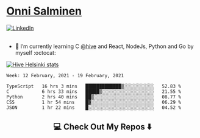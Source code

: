 <h1> <a href="https://osalmine.github.io/cv/">Onni Salminen</a></h1>
<a href="https://www.linkedin.com/in/onni-salminen/" target="_blank"><img src="https://img.shields.io/badge/LinkedIn-%230077B5.svg?&style=flat-square&logo=linkedin&logoColor=white" alt="LinkedIn"></a>
<br />
<br />

- 🌱 I’m currently learning C <a href="https://www.hive.fi/en/">@hive</a> and React, NodeJs, Python and Go by myself :octocat:

[![Hive Helsinki stats](https://badge42.herokuapp.com/api/stats/osalmine?privacyEmail=true&cursus=42)](https://github.com/JaeSeoKim/badge42)

<!--START_SECTION:waka-->
```text
Week: 12 February, 2021 - 19 February, 2021

TypeScript   16 hrs 3 mins   █████████████▒░░░░░░░░░░░   52.83 % 
C            6 hrs 33 mins   █████▒░░░░░░░░░░░░░░░░░░░   21.55 % 
Python       2 hrs 40 mins   ██▒░░░░░░░░░░░░░░░░░░░░░░   08.77 % 
CSS          1 hr 54 mins    █▓░░░░░░░░░░░░░░░░░░░░░░░   06.29 % 
JSON         1 hr 22 mins    █░░░░░░░░░░░░░░░░░░░░░░░░   04.52 % 
```
<!--END_SECTION:waka-->


<h2  align="center">💻 Check Out My Repos ⬇️ </h2>
